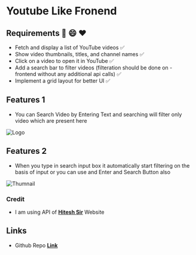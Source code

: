 # Youtube Like Fronend

## Requirements 🚀 😄 ❤️

- Fetch and display a list of YouTube videos ✅
- Show video thumbnails, titles, and channel names ✅
- Click on a video to open it in YouTube ✅
- Add a search bar to filter videos (filteration should be done on - frontend without any additional api calls) ✅
- Implement a grid layout for better UI ✅

## Features 1
- You can Search Video by Entering Text and searching will filter only video which are present here 

![Logo](https://res.cloudinary.com/dzicgyxpx/image/upload/v1742468205/sgvmdjwb1p6kkuj1xbvj.png)

## Features 2
- When you type in search input box it automatically start filtering on the basis of input or you can use and Enter and Search Button also

![Thumnail](https://res.cloudinary.com/dzicgyxpx/image/upload/v1742468206/dmncaqaulzlt1pwndypa.png)

### Credit
- I am using API of **[Hitesh Sir](https://freeapi.hashnode.space/api-guide/apireference/getYoutubeVideos)** Website

## Links
 - Github Repo **[Link](https://github.com/nippiyadav/youtubefrontend)**